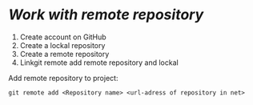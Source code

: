 # ***Work with remote repository***
1. Create account on GitHub
2. Create a lockal repository
3. Create a remote repository
4. Linkgit remote add remote repository and lockal 


Add remote repository to project:
```
git remote add <Repository name> <url-adress of repository in net>
```
